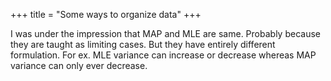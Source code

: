 +++
title = "Some ways to organize data"
+++

I was under the impression that MAP and MLE are same. Probably because they are taught as limiting cases. But they have entirely different formulation. For ex. MLE variance can increase or decrease whereas MAP variance can only ever decrease.